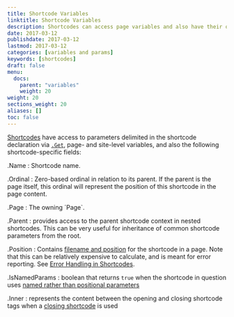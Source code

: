 ```yaml
---
title: Shortcode Variables
linktitle: Shortcode Variables
description: Shortcodes can access page variables and also have their own specific built-in variables.
date: 2017-03-12
publishdate: 2017-03-12
lastmod: 2017-03-12
categories: [variables and params]
keywords: [shortcodes]
draft: false
menu:
  docs:
    parent: "variables"
    weight: 20
weight: 20
sections_weight: 20
aliases: []
toc: false
---
```


[Shortcodes][shortcodes] have access to parameters delimited in the shortcode declaration via [`.Get`][getfunction], page- and site-level variables, and also the following shortcode-specific fields:

.Name
: Shortcode name.

.Ordinal
: Zero-based ordinal in relation to its parent. If the parent is the page itself, this ordinal will represent the position of this shortcode in the page content.

.Page
: The owning ´Page`.

.Parent
: provides access to the parent shortcode context in nested shortcodes. This can be very useful for inheritance of common shortcode parameters from the root.

.Position
: Contains [filename and position](https://godoc.org/github.com/gohugoio/hugo/common/text#Position) for the shortcode in a page. Note that this can be relatively expensive to calculate, and is meant for error reporting. See [Error Handling in Shortcodes](/templates/shortcode-templates/#error-handling-in-shortcodes).

.IsNamedParams
: boolean that returns `true` when the shortcode in question uses [named rather than positional parameters][shortcodes]

.Inner
: represents the content between the opening and closing shortcode tags when a [closing shortcode][markdownshortcode] is used

[getfunction]: /functions/get/
[markdownshortcode]: /content-management/shortcodes/#shortcodes-with-markdown
[shortcodes]: /templates/shortcode-templates/


